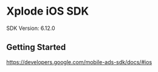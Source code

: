 Xplode iOS SDK
==================================
SDK Version: 6.12.0

Getting Started
----------------------------------
https://developers.google.com/mobile-ads-sdk/docs/#ios